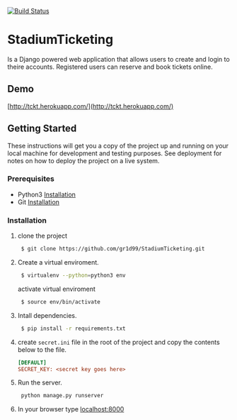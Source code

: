[![Build Status](https://travis-ci.org/gr1d99/StadiumTicketing.svg?branch=user-interface)](https://travis-ci.org/gr1d99/StadiumTicketing)

# StadiumTicketing
Is a Django powered web application that allows users to create and login to theire accounts.
Registered users can reserve and book tickets online.

## Demo
[http://tckt.herokuapp.com/](http://tckt.herokuapp.com/)

## Getting Started
These instructions will get you a copy of the project up and running on your local machine for development and testing purposes. 
See deployment for notes on how to deploy the project on a live system.

### Prerequisites
- Python3 [Installation](https://www.python.org/downloads/)
- Git [Installation](https://git-scm.com/downloads)

### Installation
1. clone the project 
   ```bash
    $ git clone https://github.com/gr1d99/StadiumTicketing.git
   ```
 
 2. Create a virtual enviroment.
    ```bash
     $ virtualenv --python=python3 env
    ```
    
    activate virtual enviroment
    
    ```bash
     $ source env/bin/activate
    ```
    
 3. Intall dependencies.
    ```bash
     $ pip install -r requirements.txt
    ```
   
 4. create `secret.ini` file in the root of the project and copy the contents below to the file.
   
    ```ini
    [DEFAULT]
    SECRET_KEY: <secret key goes here>
    ```
 5. Run the server.
    ```bash
     python manage.py runserver
    ```
 
 6. In your browser type [localhost:8000](127.0.0.1:8000)
 